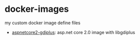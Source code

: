 # docker-images

my custom docker image define files

- [aspnetcore2-gdiplus](./aspnetcore2-gdiplus/Dockerfile): asp.net core 2.0 image with libgdiplus

